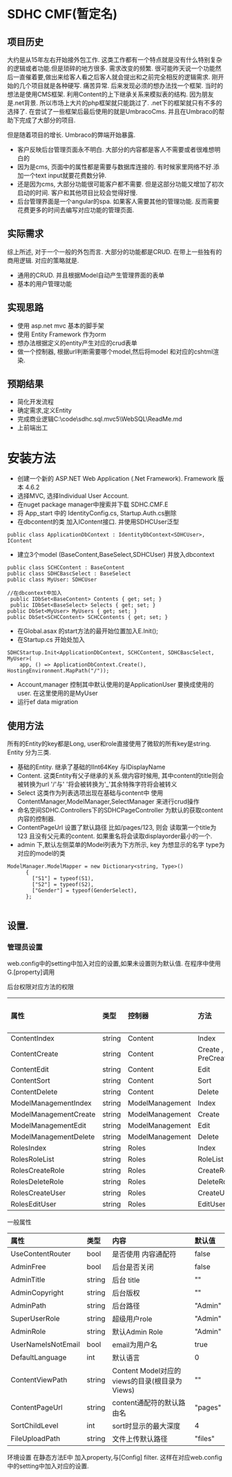 # SDHC CMF(暂定名)
## 项目历史
大约是从15年左右开始接外包工作. 这类工作都有一个特点就是没有什么特别复杂的逻辑或者功能.但是琐碎的地方很多. 需求改变的频繁. 很可能昨天说一个功能然后一直催着要,做出来给客人看之后客人就会提出和之前完全相反的逻辑需求. 刚开始的几个项目就是各种硬写. 痛苦异常. 后来发现必须的想办法找一个框架. 当时的想法是使用CMS框架. 利用Content的上下继承关系来模拟表的结构. 因为朋友是.net背景. 所以市场上大片的php框架就只能跳过了. .net下的框架就只有不多的选择了. 在尝试了一些框架后最后使用的就是UmbracoCms. 并且在Umbraco的帮助下完成了大部分的项目.  

但是随着项目的增长. Umbraco的弊端开始暴露. <br/>
* 客户反映后台管理页面永不明白. 大部分的内容都是客人不需要或者很难想明白的
* 因为是cms, 页面中的属性都是需要与数据库连接的. 有时候家里网络不好.添加一个text input就要花费数分钟. 
* 还是因为cms, 大部分功能很可能客户都不需要. 但是这部分功能又增加了初次启动的时间. 客户和其他项目比较会觉得好慢.
* 后台管理界面是一个angular的spa. 如果客人需要其他的管理功能. 反而需要花费更多的时间去编写对应功能的管理页面.

## 实际需求
综上所述, 对于一个一般的外包而言. 大部分的功能都是CRUD. 在带上一些独有的商用逻辑. 对应的策略就是.
* 通用的CRUD. 并且根据Model自动产生管理界面的表单
* 基本的用户管理功能

## 实现思路
* 使用 asp.net mvc 基本的脚手架
* 使用 Entity Framework 作为orm
* 想办法根据定义的entity产生对应的crud表单
* 做一个控制器, 根据url判断需要哪个model,然后将model 和对应的cshtml渲染.

## 预期结果
* 简化开发流程
* 确定需求,定义Entity
* 完成商业逻辑C:\code\sdhc.sql.mvc5\WebSQL\ReadMe.md
* 上前端出工

# 安装方法
* 创建一个新的 ASP.NET Web Application (.Net Framework). Framework 版本 4.6.2
* 选择MVC, 选择Individual User Account.
* 在nuget package manager中搜索并下载 SDHC.CMF.E
* 将 App_start 中的 IdentityConfig.cs, Startup.Auth.cs删除
* 在dbcontent的类 加入IContent接口. 并使用SDHCUser泛型
```
public class ApplicationDbContext : IdentityDbContext<SDHCUser>, IContent
```
* 建立3个model (BaseContent,BaseSelect,SDHCUser) 并放入dbcontext
```
public class SCHCContent : BaseContent
public class SDHCBascSelect : BaseSelect
public class MyUser: SDHCUser

//在dbcontext中加入
 public IDbSet<BaseContent> Contents { get; set; }
 public IDbSet<BaseSelect> Selects { get; set; }
public DbSet<MyUser> MyUsers { get; set; }
public DbSet<SCHCContent> SCHCContents { get; set; }

```
* 在Global.asax 的start方法的最开始位置加入E.Init();
* 在Startup.cs 开始处加入
```
SDHCStartup.Init<ApplicationDbContext, SCHCContent, SDHCBascSelect, MyUser>(
    app, () => ApplicationDbContext.Create(), HostingEnvironment.MapPath("/"));
```
* Account,manager 控制其中默认使用的是ApplicationUser 要换成使用的user. 在这里使用的是MyUser
* 运行ef data migration
## 使用方法

所有的Entity的key都是Long, user和role直接使用了微软的所有key是string. <br>
Entity 分为三类. 
* 基础的Entity. 继承了基础的IInt64Key 与IDisplayName
* Content. 这类Entity有父子继承的关系.做内容时候用, 其中content的title则会被转换为url '/'与' '将会被转换为'_'其余特殊字符将会被转义
* Select 这类作为列表选项出现在基础与content中
使用 ContentManager,ModelManager,SelectManager 来进行crud操作
* 命名空间SDHC.Controllers下的SDHCPageController 为默认的获取content内容的控制器.
* ContentPageUrl 设置了默认路径 比如/pages/123, 则会 读取第一个title为123 且没有父元素的content. 如果重名将会读取displayorder最小的一个.
* admin 下,默认左侧菜单的Model列表为下方所示, key 为想显示的名字 type为对应的model的类
```
ModelManager.ModelMapper = new Dictionary<string, Type>()
      {
        ["S1"] = typeof(S1),
        ["S2"] = typeof(S2),
        ["Gender"] = typeof(GenderSelect),
      };
      
```

## 设置.
### 管理员设置
web.config中的setting中加入对应的设置,如果未设置则为默认值. 在程序中使用G.[property]调用

后台权限对应方法的权限


| 属性                  | 类型       |控制器         |方法  |默认值|
| :-------------         |:----     | :---          | :-----| :----| 
| ContentIndex          | string    |Content        |Index |""    |
| ContentCreate         | string    |Content        |Create , PreCreate|""|
| ContentEdit           | string    |Content        |Edit |""|
| ContentSort           | string    |Content        |Sort |""|
| ContentDelete         | string    |Content        |Delete |""|
| ModelManagementIndex  | string    |ModelManagement|Index |""|
| ModelManagementCreate | string    |ModelManagement|Create |""|
| ModelManagementEdit   | string    |ModelManagement|Edit |""|
| ModelManagementDelete | string    |ModelManagement|Delete |""|
| RolesIndex            | string    |Roles          |Index |""|
| RolesRoleList         | string    |Roles          |RoleList |""|
| RolesCreateRole       | string    |Roles          |CreateRole |""|
| RolesDeleteRole       | string    |Roles          |DeleteRole |""|
| RolesCreateUser       | string    |Roles          |CreateUser |""|
| RolesEditUser         | string    |Roles          |EditUser|""|

一般属性

| 属性                  | 类型       |内容         |默认值|
| :-------------         |:----     | :-------| :----| 
|UseContentRouter | bool| 是否使用 内容通配符 | false|
|AdminFree | bool |后台是否关闭 | false|
|AdminTitle | string |后台 title |""|
|AdminCopyright | string |后台版权 |""|
|AdminPath | string| 后台路径 | "Admin"|
|SuperUserRole | string| 超级用户role | "Admin"|
|AdminRole | string| 默认Admin Role | "Admin"|
|UserNameIsNotEmail | bool |email为用户名 | true|
|DefaultLanguage | int| 默认语言 | 0
|ContentViewPath | string |Content Model对应的views的目录(根目录为Views) | ""|
|ContentPageUrl | string |content通配符的默认路由名 | "pages"|
|SortChildLevel | int |sort时显示的最大深度 | 4|
|FileUploadPath | string |文件上传默认路径 | "files"|

环境设置
在静态方法E中 加入property,与[Config] filter. 这样在对应web.config中的setting中加入对应的设置.